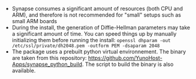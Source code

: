 - Synapse consumes a significant amount of resources (both CPU and ARM), and therefore is not recommended for "small" setups such as small ARM boards
- During the install, the generation of Diffie-Hellman parameters may take a significant amount of time. You can speed things up by manually initializing them before running the install: `openssl dhparam -out /etc/ssl/private/dh2048.pem -outform PEM -dsaparam 2048`
- The package uses a prebuilt python virtual environnement. The binary are taken from this repository: <https://github.com/YunoHost-Apps/synapse_python_build>. The script to build the binary is also available.
